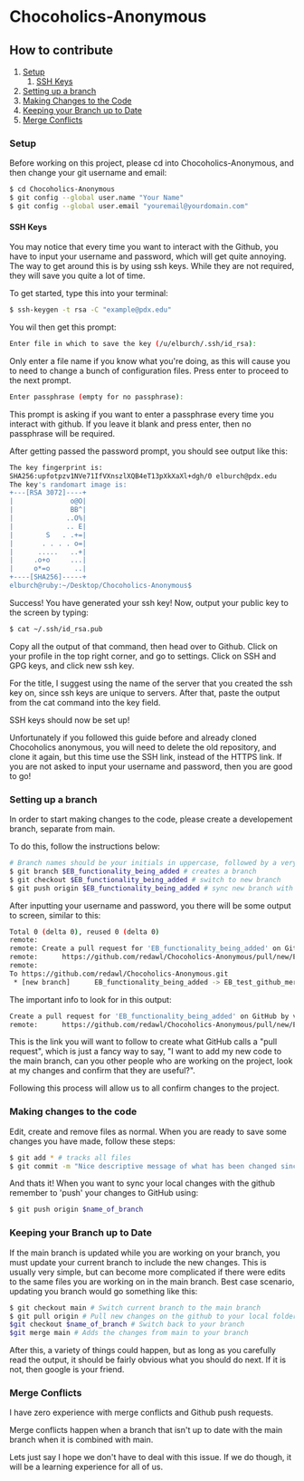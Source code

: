 # Chocoholics-Anonymous

## How to contribute
1. [Setup](#Setup)
    1. [SSH Keys](#SSH-Keys)
2. [Setting up a branch](#Setting-up-a-branch)
3. [Making Changes to the Code](#Making-changes-to-the-code)
5. [Keeping your Branch up to Date](#Keeping-your-Branch-up-to-Date)
4. [Merge Conflicts](#Merge-Conflicts)

### Setup

Before working on this project, please cd into Chocoholics-Anonymous, and then change your git username and email:
```bash
$ cd Chocoholics-Anonymous
$ git config --global user.name "Your Name"
$ git config --global user.email "youremail@yourdomain.com"
```
#### SSH Keys

You may notice that every time you want to interact with the Github, you have to input your username and password, which will get quite annoying. The way to get around this is by using ssh keys. While they are not required, they will save you quite a lot of time. 

To get started, type this into your terminal:
```bash
$ ssh-keygen -t rsa -C "example@pdx.edu"
```
You wil then get this prompt:
```bash
Enter file in which to save the key (/u/elburch/.ssh/id_rsa):
```
Only enter a file name if you know what you're doing, as this will cause you to need to change a bunch of configuration files. Press enter to proceed to the next prompt. 
```bash
Enter passphrase (empty for no passphrase):
```
This prompt is asking if you want to enter a passphrase every time you interact with github. If you leave it blank and press enter, then no passphrase will be required. 

After getting passed the password prompt, you should see output like this:
```bash
The key fingerprint is:
SHA256:upfotpzv1NVe71IfVXnszlXQB4eT13pXkXaXl+dgh/0 elburch@pdx.edu
The key's randomart image is:
+---[RSA 3072]----+
|              o@O|
|              BB^|
|             ..O%|
|             .. E|
|        S   . .+=|
|       . . . . o=|
|      .....   ..+|
|     .o+o     ...|
|     o*=o      ..|
+----[SHA256]-----+
elburch@ruby:~/Desktop/Chocoholics-Anonymous$
```
Success! You have generated your ssh key!
Now, output your public key to the screen by typing:
```bash
$ cat ~/.ssh/id_rsa.pub
```
Copy all the output of that command, then head over to Github. Click on your profile in the top right corner, and go to settings. Click on SSH and GPG keys, and click new ssh key. 

For the title, I suggest using the name of the server that you created the ssh key on, since ssh keys are unique to servers. After that, paste the output from the cat command into the key field. 

SSH keys should now be set up!

Unfortunately if you followed this guide before and already cloned Chocoholics anonymous, you will need to delete the old repository, and clone it again, but this time use the SSH link, instead of the HTTPS link. If you are not asked to input your username and password, then you are good to go!
### Setting up a branch

In order to start making changes to the code, please create a developement branch, separate from main. 

To do this, follow the instructions below:
```bash
# Branch names should be your initials in uppercase, followed by a very short description of what functionality you are working on
$ git branch $EB_functionality_being_added # creates a branch
$ git checkout $EB_functionality_being_added # switch to new branch
$ git push origin $EB_functionality_being_added # sync new branch with GitHub
```
After inputting your username and password, you there will be some output to screen, similar to this:
```bash
Total 0 (delta 0), reused 0 (delta 0)
remote:
remote: Create a pull request for 'EB_functionality_being_added' on GitHub by visiting:
remote:      https://github.com/redawl/Chocoholics-Anonymous/pull/new/EB_functionality_being_added
remote:
To https://github.com/redawl/Chocoholics-Anonymous.git
 * [new branch]      EB_functionality_being_added -> EB_test_github_merges

```
The important info to look for in this output:
```bash
Create a pull request for 'EB_functionality_being_added' on GitHub by visiting:
remote:      https://github.com/redawl/Chocoholics-Anonymous/pull/new/EB_functionality_being_added
```
This is the link you will want to follow to create what GitHub calls a "pull request", which is just a fancy way to say, "I want to add my new code to the main branch, can you other people who are working on the project, look at my changes and confirm that they are useful?". 

Following this process will allow us to all confirm changes to the project. 

### Making changes to the code

Edit, create and remove files as normal. When you are ready to save some changes you have made, follow these steps:

```bash
$ git add * # tracks all files
$ git commit -m "Nice descriptive message of what has been changed since the last 'save'" # saves changes 
```
And thats it! When you want to sync your local changes with the github remember to 'push' your changes to GitHub using:
```bash
$ git push origin $name_of_branch
```
### Keeping your Branch up to Date

If the main branch is updated while you are working on your branch, you must update your current branch to include the new changes. This is usually very simple, but can become more complicated if there were edits to the same files you are working on in the main branch. Best case scenario, updating you branch would go something like this:
```bash
$ git checkout main # Switch current branch to the main branch
$ git pull origin # Pull new changes on the github to your local folder
$git checkout $name_of_branch # Switch back to your branch
$git merge main # Adds the changes from main to your branch
```
After this, a variety of things could happen, but as long as you carefully read the output, it should be fairly obvious what you should do next. If it is not, then google is your friend. 
### Merge Conflicts

I have zero experience with merge conflicts and Github push requests. 

Merge conflicts happen when a branch that isn't up to date with the main branch when it is combined with main. 

Lets just say I hope we don't have to deal with this issue. If we do though, it will be a learning experience for all of us. 